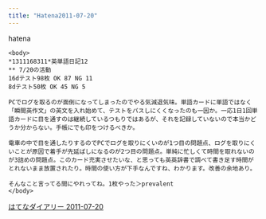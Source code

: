 ```yaml
---
title: "Hatena2011-07-20"
---
```


hatena

```
<body>
*1311168311*英単語日記12
** 7/20の活動
16dテスト98枚 OK 87 NG 11
8dテスト50枚 OK 45 NG 5

PCでログを取るのが面倒になってしまったのでやる気減退気味。単語カードに単語ではなく「瞬間英作文」の英文を入れ始めて、テストをパスしにくくなったのも一因か。一応1日1回単語カードに目を通すのは継続しているつもりではあるが、それを記録していないので本当かどうか分からない。手帳にでも印をつけるべきか。

電車の中で目を通したりするのでPCでログを取りにくいのが1つ目の問題点、ログを取りにくいことが原因で着手が先延ばしになるのが2つ目の問題点。単純に忙しくて時間を取れないのが3詰めの問題点。このカード充実させたいな、と思っても英英辞書で調べて書き足す時間がとれないまま放置されたり。時間の使い方が下手なんですね、わかります。改善の余地あり。

そんなこと言ってる間にやれってね。1枚やった＞prevalent
</body>
```


[はてなダイアリー 2011-07-20](https://nishiohirokazu.hatenadiary.org/archive/2011/07/20)